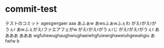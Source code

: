 # commit-test
テストのコミット
agesgwrgaer
aaa
あふぁw
あwsふぁwふぇわ
がえrがえrがうぇr
あwふぇがえrファエアフェがw
がえrがえrがうぇrじ
がえrがえrがうぇr
ああああ
あああ
wgfuhewughaughwiughaeiwhgfuiewrghaweiuhgewahgiu
あfwfw
b

